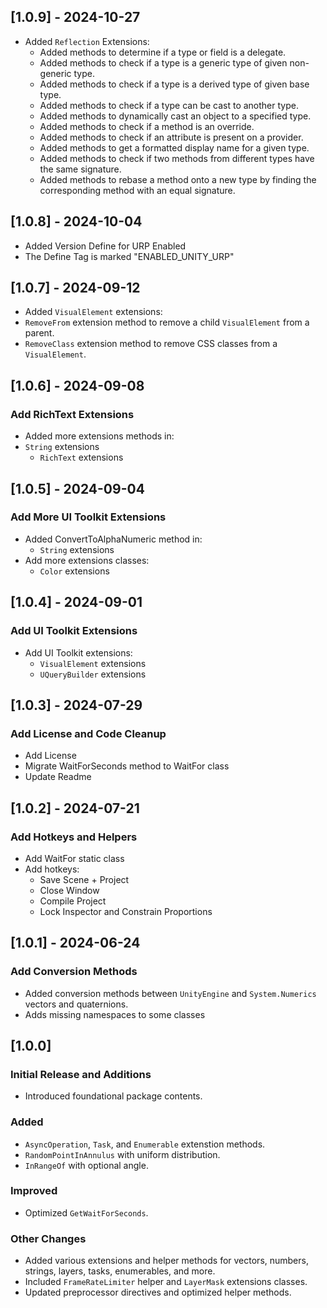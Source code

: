 ## [1.0.9] - 2024-10-27
- Added `Reflection` Extensions:
  - Added methods to determine if a type or field is a delegate.
  - Added methods to check if a type is a generic type of given non-generic type.
  - Added methods to check if a type is a derived type of given base type.
  - Added methods to check if a type can be cast to another type.
  - Added methods to dynamically cast an object to a specified type.
  - Added methods to check if a method is an override.
  - Added methods to check if an attribute is present on a provider.
  - Added methods to get a formatted display name for a given type.
  - Added methods to check if two methods from different types have the same signature.
  - Added methods to rebase a method onto a new type by finding the corresponding method with an equal signature.

## [1.0.8] - 2024-10-04
- Added Version Define for URP Enabled
- The Define Tag is marked "ENABLED_UNITY_URP"

## [1.0.7] - 2024-09-12
- Added `VisualElement` extensions:
- `RemoveFrom` extension method to remove a child `VisualElement` from a parent.
- `RemoveClass` extension method to remove CSS classes from a `VisualElement`.

## [1.0.6] - 2024-09-08
### Add RichText Extensions
- Added more extensions methods in:
- `String` extensions
  - `RichText` extensions

## [1.0.5] - 2024-09-04
### Add More UI Toolkit Extensions
- Added ConvertToAlphaNumeric method in:
  - `String` extensions
- Add more extensions classes:
  - `Color` extensions

## [1.0.4] - 2024-09-01
### Add UI Toolkit Extensions
- Add UI Toolkit extensions:
    - `VisualElement` extensions
    - `UQueryBuilder` extensions

## [1.0.3] - 2024-07-29
### Add License and Code Cleanup
- Add License
- Migrate WaitForSeconds method to WaitFor class
- Update Readme

## [1.0.2] - 2024-07-21
### Add Hotkeys and Helpers
- Add WaitFor static class
- Add hotkeys:
    - Save Scene + Project
    - Close Window
    - Compile Project
    - Lock Inspector and Constrain Proportions

## [1.0.1] - 2024-06-24
### Add Conversion Methods
- Added conversion methods between `UnityEngine` and `System.Numerics` vectors and quaternions.
- Adds missing namespaces to some classes

## [1.0.0]
### Initial Release and Additions
- Introduced foundational package contents.

### Added
- `AsyncOperation`, `Task`, and `Enumerable` extenstion methods.
- `RandomPointInAnnulus` with uniform distribution.
- `InRangeOf` with optional angle.

### Improved
- Optimized `GetWaitForSeconds`.

### Other Changes
- Added various extensions and helper methods for vectors, numbers, strings, layers, tasks, enumerables, and more.
- Included `FrameRateLimiter` helper and `LayerMask` extensions classes.
- Updated preprocessor directives and optimized helper methods.
